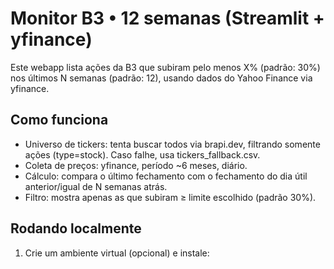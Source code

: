 # Monitor B3 • 12 semanas (Streamlit + yfinance)

Este webapp lista ações da B3 que subiram pelo menos X% (padrão: 30%) nos últimos N semanas (padrão: 12), usando dados do Yahoo Finance via yfinance.

## Como funciona
- Universo de tickers: tenta buscar todos via brapi.dev, filtrando somente ações (type=stock). Caso falhe, usa tickers_fallback.csv.
- Coleta de preços: yfinance, período ~6 meses, diário.
- Cálculo: compara o último fechamento com o fechamento do dia útil anterior/igual de N semanas atrás.
- Filtro: mostra apenas as que subiram ≥ limite escolhido (padrão 30%).

## Rodando localmente
1) Crie um ambiente virtual (opcional) e instale:
